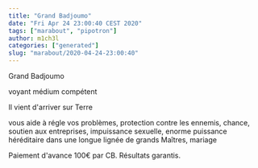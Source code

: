 ```yaml
---
title: "Grand Badjoumo"
date: "Fri Apr 24 23:00:40 CEST 2020"
tags: ["marabout", "pipotron"]
author: m1ch3l
categories: ["generated"]
slug: "marabout/2020-04-24-23:00:40"
---
```


Grand Badjoumo

voyant médium compétent

Il vient d'arriver sur Terre

vous aide à régle vos problèmes, protection contre les ennemis, chance, soutien aux entreprises, impuissance sexuelle, enorme puissance héréditaire dans une longue lignée de grands Maîtres, mariage

Paiement d'avance 100€ par CB. Résultats garantis.
